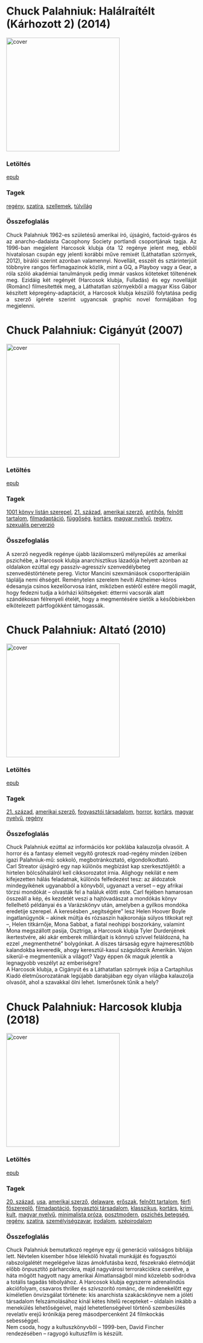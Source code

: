 # <a name="id_1600">Chuck Palahniuk: Halálraítélt (Kárhozott 2) (2014)</a>
<img src="https://github.com/BercziSandor/calibre_lib/raw/main/libs/main/Chuck%20Palahniuk/Halalraitelt%20%281600%29/cover.jpg" alt="cover" width="300"/>

### Letöltés
[epub](https://github.com/BercziSandor/calibre_lib/raw/main/libs/main/Chuck%20Palahniuk/Halalraitelt%20%281600%29/Halalraitelt%20-%20Chuck%20Palahniuk.epub)

### Tagek
[regény](https://github.com/berczisandor/calibre_lib/blob/main/libs/main/_tags/reg%c3%a9ny.md), [szatíra](https://github.com/berczisandor/calibre_lib/blob/main/libs/main/_tags/szat%c3%adra.md), [szellemek](https://github.com/berczisandor/calibre_lib/blob/main/libs/main/_tags/szellemek.md), [túlvilág](https://github.com/berczisandor/calibre_lib/blob/main/libs/main/_tags/t%c3%balvil%c3%a1g.md)

### Összefoglalás
<div>
<p align="justify">Chuck Palahniuk 1962-es születésű amerikai író, újságíró, factoid-gyáros és az anarcho-dadaista Cacophony Society portlandi csoportjának tagja. Az 1996-ban megjelent Harcosok klubja óta 12 regénye jelent meg, ebből hivatalosan csupán egy jelenti korábbi műve remixét (Láthatatlan szörnyek, 2012), bírálói szerint azonban valamennyi. Novelláit, esszéit és sztárinterjúit többnyire rangos férfimagazinok közlik, mint a GQ, a Playboy vagy a Gear, a róla szóló akadémiai tanulmányok pedig immár vaskos köteteket töltenének meg. Ezidáig két regényét (Harcosok klubja, Fulladás) és egy novelláját (Románc) filmesítették meg, a Láthatatlan szörnyekből a magyar Kiss Gábor készített képregény-adaptációt, a Harcosok klubja készülő folytatása pedig a szerző ígérete szerint ugyancsak graphic novel formájában fog megjelenni.</p></div>


# <a name="id_662">Chuck Palahniuk: Cigányút (2007)</a>
<img src="https://github.com/BercziSandor/calibre_lib/raw/main/libs/main/Chuck%20Palahniuk/Ciganyut%20%28662%29/cover.jpg" alt="cover" width="300"/>

### Letöltés
[epub](https://github.com/BercziSandor/calibre_lib/raw/main/libs/main/Chuck%20Palahniuk/Ciganyut%20%28662%29/Ciganyut%20-%20Chuck%20Palahniuk.epub)

### Tagek
[1001 könyv listán szerepel](https://github.com/berczisandor/calibre_lib/blob/main/libs/main/_tags/1001%20k%c3%b6nyv%20list%c3%a1n%20szerepel.md), [21. század](https://github.com/berczisandor/calibre_lib/blob/main/libs/main/_tags/21.%20sz%c3%a1zad.md), [amerikai szerző](https://github.com/berczisandor/calibre_lib/blob/main/libs/main/_tags/amerikai%20szerz%c5%91.md), [antihős](https://github.com/berczisandor/calibre_lib/blob/main/libs/main/_tags/antih%c5%91s.md), [felnőtt tartalom](https://github.com/berczisandor/calibre_lib/blob/main/libs/main/_tags/feln%c5%91tt%20tartalom.md), [filmadaptáció](https://github.com/berczisandor/calibre_lib/blob/main/libs/main/_tags/filmadapt%c3%a1ci%c3%b3.md), [függőség](https://github.com/berczisandor/calibre_lib/blob/main/libs/main/_tags/f%c3%bcgg%c5%91s%c3%a9g.md), [kortárs](https://github.com/berczisandor/calibre_lib/blob/main/libs/main/_tags/kort%c3%a1rs.md), [magyar nyelvű](https://github.com/berczisandor/calibre_lib/blob/main/libs/main/_tags/magyar%20nyelv%c5%b1.md), [regény](https://github.com/berczisandor/calibre_lib/blob/main/libs/main/_tags/reg%c3%a9ny.md), [szexuális perverzió](https://github.com/berczisandor/calibre_lib/blob/main/libs/main/_tags/szexu%c3%a1lis%20perverzi%c3%b3.md)

### Összefoglalás
<div>
<p>A szerző negyedik regénye újabb lázálomszerű mélyrepülés az amerikai pszichébe, a Harcosok klubja anarchisztikus lázadója helyett azonban az oldalakon ezúttal egy passzív-agresszív szenvedélybeteg szenvedéstörténete pereg. Victor Mancini szexmániások csoportterápiáin táplálja nemi éhségét. Reménytelen szerelem hevíti Alzheimer-kóros édesanyja csinos kezelőorvosa iránt, miközben estéről estére megöli magát, hogy fedezni tudja a kórházi költségeket: éttermi vacsorák alatt szándékosan félrenyeli ételét, hogy a megmentésére sietők a későbbiekben elkötelezett pártfogókként támogassák.</p></div>


# <a name="id_663">Chuck Palahniuk: Altató (2010)</a>
<img src="https://github.com/BercziSandor/calibre_lib/raw/main/libs/main/Chuck%20Palahniuk/Altato%20%28663%29/cover.jpg" alt="cover" width="300"/>

### Letöltés
[epub](https://github.com/BercziSandor/calibre_lib/raw/main/libs/main/Chuck%20Palahniuk/Altato%20%28663%29/Altato%20-%20Chuck%20Palahniuk.epub)

### Tagek
[21. század](https://github.com/berczisandor/calibre_lib/blob/main/libs/main/_tags/21.%20sz%c3%a1zad.md), [amerikai szerző](https://github.com/berczisandor/calibre_lib/blob/main/libs/main/_tags/amerikai%20szerz%c5%91.md), [fogyasztói társadalom](https://github.com/berczisandor/calibre_lib/blob/main/libs/main/_tags/fogyaszt%c3%b3i%20t%c3%a1rsadalom.md), [horror](https://github.com/berczisandor/calibre_lib/blob/main/libs/main/_tags/horror.md), [kortárs](https://github.com/berczisandor/calibre_lib/blob/main/libs/main/_tags/kort%c3%a1rs.md), [magyar nyelvű](https://github.com/berczisandor/calibre_lib/blob/main/libs/main/_tags/magyar%20nyelv%c5%b1.md), [regény](https://github.com/berczisandor/calibre_lib/blob/main/libs/main/_tags/reg%c3%a9ny.md)

### Összefoglalás
<div>
<p>Chuck ​Palahniuk ezúttal az információs kor poklába kalauzolja olvasóit. A horror és a fantasy elemeit vegyítő groteszk road-regény minden ízében igazi Palahniuk-mű: sokkoló, megbotránkoztató, elgondolkodtató.<br>Carl Streator újságíró egy nap különös megbízást kap szerkesztőjétől: a hirtelen bölcsőhalálról kell cikksorozatot írnia. Alighogy nekilát e nem kifejezetten hálás feladatnak, különös felfedezést tesz: az áldozatok mindegyikének ugyanabból a könyvből, ugyanazt a verset – egy afrikai törzsi mondókát – olvasták fel a haláluk előtti este. Carl fejében hamarosan összeáll a kép, és kezdetét veszi a hajtóvadászat a mondókás könyv fellelhető példányai és a Varázskönyv után, amelyben a gyilkos mondóka eredetije szerepel. A keresésben „segítségére” lesz Helen Hoover Boyle ingatlanügynök – akinek múltja és rózsaszín hajkoronája súlyos titkokat rejt –, Helen titkárnője, Mona Sabbat, a fiatal neohippi boszorkány, valamint Mona megszállott pasija, Osztriga, a Harcosok klubja Tyler Durdenjének ikertestvére, aki akár emberek milliárdjait is könnyű szívvel feláldozná, ha ezzel „megmenthetné” bolygónkat. A díszes társaság egyre hajmeresztőbb kalandokba keveredik, ahogy keresztül-kasul száguldozik Amerikán. Vajon sikerül-e megmenteniük a világot? Vagy éppen ők maguk jelentik a legnagyobb veszélyt az emberiségre?<br>A Harcosok klubja, a Cigányút és a Láthatatlan szörnyek írója a Cartaphilus Kiadó életműsorozatának legújabb darabjában egy olyan világba kalauzolja olvasóit, ahol a szavakkal ölni lehet. Ismerősnek tűnik a hely?</p></div>


# <a name="id_660">Chuck Palahniuk: Harcosok klubja (2018)</a>
<img src="https://github.com/BercziSandor/calibre_lib/raw/main/libs/main/Chuck%20Palahniuk/Harcosok%20klubja%20%28660%29/cover.jpg" alt="cover" width="300"/>

### Letöltés
[epub](https://github.com/BercziSandor/calibre_lib/raw/main/libs/main/Chuck%20Palahniuk/Harcosok%20klubja%20%28660%29/Harcosok%20klubja%20-%20Chuck%20Palahniuk.epub)

### Tagek
[20. század](https://github.com/berczisandor/calibre_lib/blob/main/libs/main/_tags/20.%20sz%c3%a1zad.md), [usa](https://github.com/berczisandor/calibre_lib/blob/main/libs/main/_tags/usa.md), [amerikai szerző](https://github.com/berczisandor/calibre_lib/blob/main/libs/main/_tags/amerikai%20szerz%c5%91.md), [delaware](https://github.com/berczisandor/calibre_lib/blob/main/libs/main/_tags/delaware.md), [erőszak](https://github.com/berczisandor/calibre_lib/blob/main/libs/main/_tags/er%c5%91szak.md), [felnőtt tartalom](https://github.com/berczisandor/calibre_lib/blob/main/libs/main/_tags/feln%c5%91tt%20tartalom.md), [férfi főszereplő](https://github.com/berczisandor/calibre_lib/blob/main/libs/main/_tags/f%c3%a9rfi%20f%c5%91szerepl%c5%91.md), [filmadaptáció](https://github.com/berczisandor/calibre_lib/blob/main/libs/main/_tags/filmadapt%c3%a1ci%c3%b3.md), [fogyasztói társadalom](https://github.com/berczisandor/calibre_lib/blob/main/libs/main/_tags/fogyaszt%c3%b3i%20t%c3%a1rsadalom.md), [klasszikus](https://github.com/berczisandor/calibre_lib/blob/main/libs/main/_tags/klasszikus.md), [kortárs](https://github.com/berczisandor/calibre_lib/blob/main/libs/main/_tags/kort%c3%a1rs.md), [krimi](https://github.com/berczisandor/calibre_lib/blob/main/libs/main/_tags/krimi.md), [kult](https://github.com/berczisandor/calibre_lib/blob/main/libs/main/_tags/kult.md), [magyar nyelvű](https://github.com/berczisandor/calibre_lib/blob/main/libs/main/_tags/magyar%20nyelv%c5%b1.md), [minimalista próza](https://github.com/berczisandor/calibre_lib/blob/main/libs/main/_tags/minimalista%20pr%c3%b3za.md), [posztmodern](https://github.com/berczisandor/calibre_lib/blob/main/libs/main/_tags/posztmodern.md), [pszichés betegség](https://github.com/berczisandor/calibre_lib/blob/main/libs/main/_tags/pszich%c3%a9s%20betegs%c3%a9g.md), [regény](https://github.com/berczisandor/calibre_lib/blob/main/libs/main/_tags/reg%c3%a9ny.md), [szatíra](https://github.com/berczisandor/calibre_lib/blob/main/libs/main/_tags/szat%c3%adra.md), [személyiségzavar](https://github.com/berczisandor/calibre_lib/blob/main/libs/main/_tags/szem%c3%a9lyis%c3%a9gzavar.md), [irodalom](https://github.com/berczisandor/calibre_lib/blob/main/libs/main/_tags/irodalom.md), [szépirodalom](https://github.com/berczisandor/calibre_lib/blob/main/libs/main/_tags/sz%c3%a9pirodalom.md)

### Összefoglalás
<div>
<p>Chuck Palahniuk bemutatkozó regénye egy új generáció valóságos bibliája lett. Névtelen kisember hőse lélekölő hivatali munkáját és fogyasztói rabszolgalétét megelégelve lázas ámokfutásba kezd, fészekrakó életmódját előbb önpusztító párharcokra, majd nagyvárosi terrorakciókra cserélve, a háta mögött hagyott nagy amerikai Álmatlanságból mind közelebb sodródva a totális tagadás tébolyához. A Harcosok klubja egyszerre adrenalindús akciófolyam, csavaros thriller és szívszorító románc, de mindenekelőtt egy kíméletlen önvizsgálat története: kis anarchista szakácskönyve nem a jóléti társadalom felszámolásához kínál kétes hitelű recepteket – oldalain inkább a menekülés lehetőségeivel, majd lehetetlenségével történő szembesülés revelatív erejű krónikája pereg másodpercenként 24 filmkockás sebességgel.<br>Nem csoda, hogy a kultuszkönyvből – 1999-ben, David Fincher rendezésében – ragyogó kultuszfilm is készült.</p></div>



